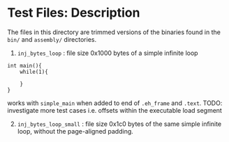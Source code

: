 # Test Files: Description #

The files in this directory are trimmed versions of the binaries found
in the `bin/` and `assembly/` directories. 

1. `inj_bytes_loop` : file size 0x1000 bytes of a simple infinite loop

```
int main(){
    while(1){

    }
}
```
works with `simple_main` when added to end of `.eh_frame` and `.text`.
TODO: investigate more test cases i.e. offsets within the executable
load segment

2. `inj_bytes_loop_small` : file size 0x1c0 bytes of the same simple infinite loop, without the page-aligned padding.





